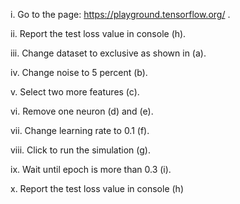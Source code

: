 i. Go to the page: https://playground.tensorflow.org/ .

ii. Report the test loss value in console (h).

iii. Change dataset to exclusive as shown in (a).

iv. Change noise to 5 percent (b).

v. Select two more features (c).

vi. Remove one neuron (d) and (e).

vii. Change learning rate to 0.1 (f).

viii. Click to run the simulation (g).

ix. Wait until epoch is more than 0.3 (i).

x. Report the test loss value in console (h)
